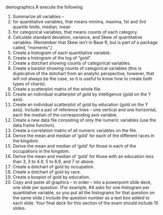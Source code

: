 demographics.R execute the following

1. Summarize all variables –
  1. for quantitative variables, that means minima, maxima, 1st and 3rd quartile limits, median, mean
  2. for categorical variables, that means counts of each category.
2. Calculate standard deviation, variance, and Skew of quantitative variables. (Remember that Skew isn’t in Base R, but is part of a package called, “moments”.)
3. Create a histogram of each quantitative variable.
4. Create a histogram of the log of “gold”.
5. Create a dotchart showing counts of categorical variables.
6. Create a barplot showing counts of categorical variables (this is duplicative of the dotchart from an analytic perspective, however, that will not always be the case, so it is useful to know how to create both types of charts).
7. Create a scatterplot matrix of the whole file.
8. Create an individual scatterplot of gold by intelligence (gold on the Y axis).
9. Create an individual scatterplot of gold by education (gold on the Y axis). Include a pair of reference lines – one vertical and one horizontal, each the median of the corresponding axis variable.
10. Create a new data file consisting of only the numeric variables (use the data.frame function).
11. Create a correlation matrix of all numeric variables on the file.
12. Derive the mean and median of ‘gold’ for each of the different races in the kingdom.
13. Derive the mean and median of ‘gold’ for those in each of the occupations in the kingdom.
14. Derive the mean and median of ‘gold’ for those with an education less than 3, 3 to 4.9, 5 to 6.9, and 7 or above.
15. Create a dotchart of gold by occupation.
16. Create a dotchart of gold by race.
17. Create a boxplot of gold by education.
18. Copy and paste all graphics – in order – into a powerpoint slide deck, one slide per question. (For example, #4 asks for one histogram per quantitative variable, so you put all the histograms for that question on the same slide.)  Include the question number as a text box added to each slide.  Your final deck for this section of the exam should include 10 slides. 
 
